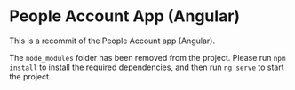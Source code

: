# People Account App (Angular)

This is a recommit of the People Account app (Angular).

The `node_modules` folder has been removed from the project. Please run `npm install` to install the required dependencies, and then run `ng serve` to start the project.

